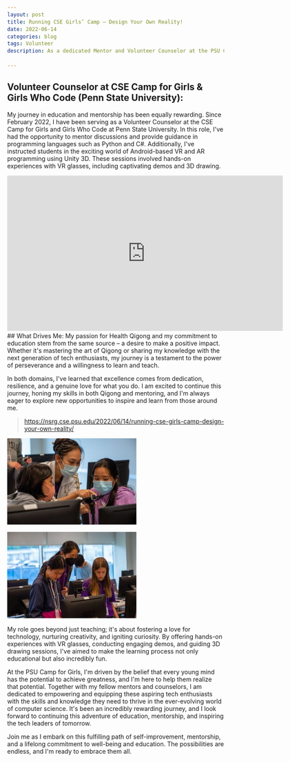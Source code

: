 ```yaml
---
layout: post
title: Running CSE Girls’ Camp – Design Your Own Reality!
date: 2022-06-14
categories: blog
tags: Volunteer
description: As a dedicated Mentor and Volunteer Counselor at the PSU Camp for Girls, I've had the privilege of guiding and inspiring the next generation of young minds in the world of computer science and technology. With a passion for education and a genuine love for programming, I've been actively involved in mentoring discussions, teaching programming languages like Python and C#, and providing valuable insights into the fascinating realms of Android-based VR and AR programming using Unity 3D.
 
---
```



## Volunteer Counselor at CSE Camp for Girls & Girls Who Code (Penn State University):
My journey in education and mentorship has been equally rewarding. Since February 2022, I have been serving as a Volunteer Counselor at the CSE Camp for Girls and Girls Who Code at Penn State University. In this role, I've had the opportunity to mentor discussions and provide guidance in programming languages such as Python and C#. Additionally, I've instructed students in the exciting world of Android-based VR and AR programming using Unity 3D. These sessions involved hands-on experiences with VR glasses, including captivating demos and 3D drawing.

<iframe title="vimeo-player" src="https://player.vimeo.com/video/782548790?h=6d36f0251f" width="640" height="360" frameborder="0"    allowfullscreen></iframe>
## What Drives Me:
My passion for Health Qigong and my commitment to education stem from the same source – a desire to make a positive impact. Whether it's mastering the art of Qigong or sharing my knowledge with the next generation of tech enthusiasts, my journey is a testament to the power of perseverance and a willingness to learn and teach.

In both domains, I've learned that excellence comes from dedication, resilience, and a genuine love for what you do. I am excited to continue this journey, honing my skills in both Qigong and mentoring, and I'm always eager to explore new opportunities to inspire and learn from those around me.

>https://nsrg.cse.psu.edu/2022/06/14/running-cse-girls-camp-design-your-own-reality/

![](https://raw.githubusercontent.com/SophieCXT/blog.io/master/img/PSU/Tian-CSE-Girls-Camp-2022-300x200.jpg)

![](https://raw.githubusercontent.com/SophieCXT/blog.io/master/img/PSU/Ting-CSE-Girls-Camp-2022-300x200.jpg)

My role goes beyond just teaching; it's about fostering a love for technology, nurturing creativity, and igniting curiosity. By offering hands-on experiences with VR glasses, conducting engaging demos, and guiding 3D drawing sessions, I've aimed to make the learning process not only educational but also incredibly fun.

At the PSU Camp for Girls, I'm driven by the belief that every young mind has the potential to achieve greatness, and I'm here to help them realize that potential. Together with my fellow mentors and counselors, I am dedicated to empowering and equipping these aspiring tech enthusiasts with the skills and knowledge they need to thrive in the ever-evolving world of computer science. It's been an incredibly rewarding journey, and I look forward to continuing this adventure of education, mentorship, and inspiring the tech leaders of tomorrow.


Join me as I embark on this fulfilling path of self-improvement, mentorship, and a lifelong commitment to well-being and education. The possibilities are endless, and I'm ready to embrace them all.

